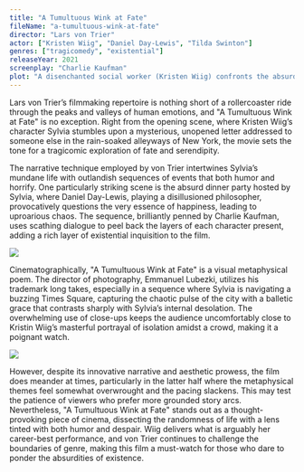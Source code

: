 ```yaml
---
title: "A Tumultuous Wink at Fate"
fileName: "a-tumultuous-wink-at-fate"
director: "Lars von Trier"
actor: ["Kristen Wiig", "Daniel Day-Lewis", "Tilda Swinton"]
genres: ["tragicomedy", "existential"]
releaseYear: 2021
screenplay: "Charlie Kaufman"
plot: "A disenchanted social worker (Kristen Wiig) confronts the absurdity of human suffering through a series of peculiar, life-altering events."
---
```


Lars von Trier’s filmmaking repertoire is nothing short of a rollercoaster ride through the peaks and valleys of human emotions, and "A Tumultuous Wink at Fate" is no exception. Right from the opening scene, where Kristen Wiig’s character Sylvia stumbles upon a mysterious, unopened letter addressed to someone else in the rain-soaked alleyways of New York, the movie sets the tone for a tragicomic exploration of fate and serendipity.

The narrative technique employed by von Trier intertwines Sylvia’s mundane life with outlandish sequences of events that both humor and horrify. One particularly striking scene is the absurd dinner party hosted by Sylvia, where Daniel Day-Lewis, playing a disillusioned philosopher, provocatively questions the very essence of happiness, leading to uproarious chaos. The sequence, brilliantly penned by Charlie Kaufman, uses scathing dialogue to peel back the layers of each character present, adding a rich layer of existential inquisition to the film.

![](/a-tumultuous-wink-at-fate-1.webp)

Cinematographically, "A Tumultuous Wink at Fate" is a visual metaphysical poem. The director of photography, Emmanuel Lubezki, utilizes his trademark long takes, especially in a sequence where Sylvia is navigating a buzzing Times Square, capturing the chaotic pulse of the city with a balletic grace that contrasts sharply with Sylvia’s internal desolation. The overwhelming use of close-ups keeps the audience uncomfortably close to Kristin Wiig’s masterful portrayal of isolation amidst a crowd, making it a poignant watch.

![](/a-tumultuous-wink-at-fate-2.webp)

However, despite its innovative narrative and aesthetic prowess, the film does meander at times, particularly in the latter half where the metaphysical themes feel somewhat overwrought and the pacing slackens. This may test the patience of viewers who prefer more grounded story arcs. Nevertheless, "A Tumultuous Wink at Fate" stands out as a thought-provoking piece of cinema, dissecting the randomness of life with a lens tinted with both humor and despair. Wiig delivers what is arguably her career-best performance, and von Trier continues to challenge the boundaries of genre, making this film a must-watch for those who dare to ponder the absurdities of existence.